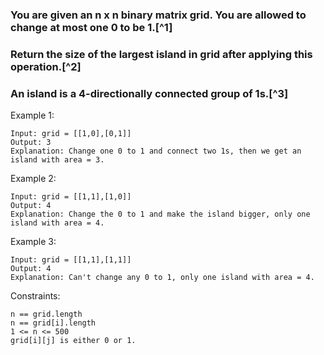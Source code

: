 ### You are given an n x n binary matrix grid. You are allowed to change at most one 0 to be 1.[^1]

### Return the size of the largest island in grid after applying this operation.[^2]

### An island is a 4-directionally connected group of 1s.[^3]

 


Example 1:
```
Input: grid = [[1,0],[0,1]]
Output: 3
Explanation: Change one 0 to 1 and connect two 1s, then we get an island with area = 3.
```

Example 2:
```
Input: grid = [[1,1],[1,0]]
Output: 4
Explanation: Change the 0 to 1 and make the island bigger, only one island with area = 4.
```

Example 3:
```
Input: grid = [[1,1],[1,1]]
Output: 4
Explanation: Can't change any 0 to 1, only one island with area = 4.
```
 

Constraints:
```
n == grid.length
n == grid[i].length
1 <= n <= 500
grid[i][j] is either 0 or 1.
```
